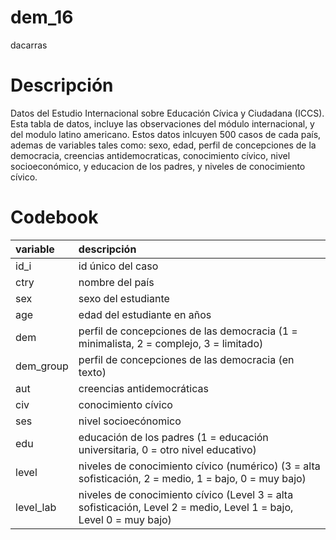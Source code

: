 dem_16
================
dacarras

# Descripción

Datos del Estudio Internacional sobre Educación Cívica y Ciudadana
(ICCS). Esta tabla de datos, incluye las observaciones del módulo
internacional, y del modulo latino americano. Estos datos inlcuyen 500
casos de cada país, ademas de variables tales como: sexo, edad, perfil
de concepciones de la democracia, creencias antidemocraticas,
conocimiento cívico, nivel socioeconómico, y educacion de los padres, y
niveles de conocimiento cívico.

# Codebook

| variable  | descripción                                                                                                        |
|:----------|:-------------------------------------------------------------------------------------------------------------------|
| id_i      | id único del caso                                                                                                  |
| ctry      | nombre del país                                                                                                    |
| sex       | sexo del estudiante                                                                                                |
| age       | edad del estudiante en años                                                                                        |
| dem       | perfil de concepciones de las democracia (1 = minimalista, 2 = complejo, 3 = limitado)                             |
| dem_group | perfil de concepciones de las democracia (en texto)                                                                |
| aut       | creencias antidemocráticas                                                                                         |
| civ       | conocimiento cívico                                                                                                |
| ses       | nivel socioecónomico                                                                                               |
| edu       | educación de los padres (1 = educación universitaria, 0 = otro nivel educativo)                                    |
| level     | niveles de conocimiento cívico (numérico) (3 = alta sofisticación, 2 = medio, 1 = bajo, 0 = muy bajo)              |
| level_lab | niveles de conocimiento cívico (Level 3 = alta sofisticación, Level 2 = medio, Level 1 = bajo, Level 0 = muy bajo) |
